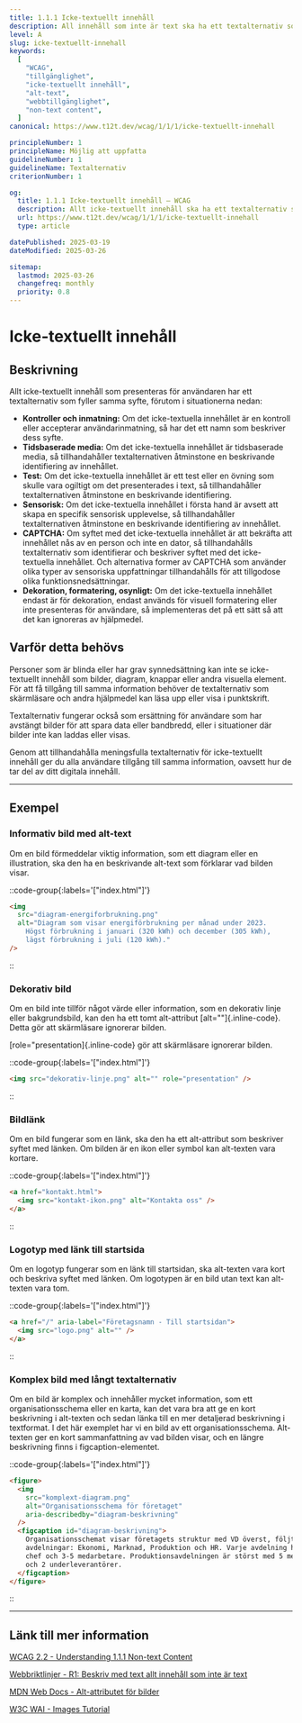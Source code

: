 ```yaml
---
title: 1.1.1 Icke-textuellt innehåll
description: All innehåll som inte är text ska ha ett textalternativ som presenterar motsvarande syfte eller information.
level: A
slug: icke-textuellt-innehall
keywords:
  [
    "WCAG",
    "tillgänglighet",
    "icke-textuellt innehåll",
    "alt-text",
    "webbtillgänglighet",
    "non-text content",
  ]
canonical: https://www.t12t.dev/wcag/1/1/1/icke-textuellt-innehall

principleNumber: 1
principleName: Möjlig att uppfatta
guidelineNumber: 1
guidelineName: Textalternativ
criterionNumber: 1

og:
  title: 1.1.1 Icke-textuellt innehåll – WCAG
  description: Allt icke-textuellt innehåll ska ha ett textalternativ som presenterar samma information.
  url: https://www.t12t.dev/wcag/1/1/1/icke-textuellt-innehall
  type: article

datePublished: 2025-03-19
dateModified: 2025-03-26

sitemap:
  lastmod: 2025-03-26
  changefreq: monthly
  priority: 0.8
---
```


# Icke-textuellt innehåll

## Beskrivning

Allt icke-textuellt innehåll som presenteras för användaren har ett textalternativ som fyller samma syfte, förutom i situationerna nedan:

- **Kontroller och inmatning:** Om det icke-textuella innehållet är en kontroll eller accepterar användarinmatning, så har det ett namn som beskriver dess syfte.
- **Tidsbaserade media:** Om det icke-textuella innehållet är tidsbaserade media, så tillhandahåller textalternativen åtminstone en beskrivande identifiering av innehållet.
- **Test:** Om det icke-textuella innehållet är ett test eller en övning som skulle vara ogiltigt om det presenterades i text, så tillhandahåller textalternativen åtminstone en beskrivande identifiering.
- **Sensorisk:** Om det icke-textuella innehållet i första hand är avsett att skapa en specifik sensorisk upplevelse, så tillhandahåller textalternativen åtminstone en beskrivande identifiering av innehållet.
- **CAPTCHA:** Om syftet med det icke-textuella innehållet är att bekräfta att innehållet nås av en person och inte en dator, så tillhandahålls textalternativ som identifierar och beskriver syftet med det icke-textuella innehållet. Och alternativa former av CAPTCHA som använder olika typer av sensoriska uppfattningar tillhandahålls för att tillgodose olika funktionsnedsättningar.
- **Dekoration, formatering, osynligt:** Om det icke-textuella innehållet endast är för dekoration, endast används för visuell formatering eller inte presenteras för användare, så implementeras det på ett sätt så att det kan ignoreras av hjälpmedel.

## Varför detta behövs

Personer som är blinda eller har grav synnedsättning kan inte se icke-textuellt innehåll som bilder, diagram, knappar eller andra visuella element. För att få tillgång till samma information behöver de textalternativ som skärmläsare och andra hjälpmedel kan läsa upp eller visa i punktskrift.

Textalternativ fungerar också som ersättning för användare som har avstängt bilder för att spara data eller bandbredd, eller i situationer där bilder inte kan laddas eller visas.

Genom att tillhandahålla meningsfulla textalternativ för icke-textuellt innehåll ger du alla användare tillgång till samma information, oavsett hur de tar del av ditt digitala innehåll.

---

## Exempel

### Informativ bild med alt-text

Om en bild förmeddelar viktig information, som ett diagram eller en illustration, ska den ha en beskrivande alt-text som förklarar vad bilden visar.

::code-group{:labels='["index.html"]'}

```html {3-5} showLineNumbers
<img
  src="diagram-energiforbrukning.png"
  alt="Diagram som visar energiförbrukning per månad under 2023. 
    Högst förbrukning i januari (320 kWh) och december (305 kWh), 
    lägst förbrukning i juli (120 kWh)."
/>
```

::

### Dekorativ bild

Om en bild inte tillför något värde eller information, som en dekorativ linje eller bakgrundsbild, kan den ha ett tomt alt-attribut [alt=""]{.inline-code}. Detta gör att skärmläsare ignorerar bilden.

[role="presentation]{.inline-code} gör att skärmläsare ignorerar bilden.

::code-group{:labels='["index.html"]'}

```html
<img src="dekorativ-linje.png" alt="" role="presentation" />
```

::

### Bildlänk

Om en bild fungerar som en länk, ska den ha ett alt-attribut som beskriver syftet med länken. Om bilden är en ikon eller symbol kan alt-texten vara kortare.

::code-group{:labels='["index.html"]'}

```html
<a href="kontakt.html">
  <img src="kontakt-ikon.png" alt="Kontakta oss" />
</a>
```

::

### Logotyp med länk till startsida

Om en logotyp fungerar som en länk till startsidan, ska alt-texten vara kort och beskriva syftet med länken. Om logotypen är en bild utan text kan alt-texten vara tom.

::code-group{:labels='["index.html"]'}

```html
<a href="/" aria-label="Företagsnamn - Till startsidan">
  <img src="logo.png" alt="" />
</a>
```

::

### Komplex bild med långt textalternativ

Om en bild är komplex och innehåller mycket information, som ett organisationsschema eller en karta, kan det vara bra att ge en kort beskrivning i alt-texten och sedan länka till en mer detaljerad beskrivning i textformat.
I det här exemplet har vi en bild av ett organisationsschema. Alt-texten ger en kort sammanfattning av vad bilden visar, och en längre beskrivning finns i figcaption-elementet.

::code-group{:labels='["index.html"]'}

```html {1, 5, 7-14}
<figure>
  <img
    src="komplext-diagram.png"
    alt="Organisationsschema för företaget"
    aria-describedby="diagram-beskrivning"
  />
  <figcaption id="diagram-beskrivning">
    Organisationsschemat visar företagets struktur med VD överst, följt av fyra
    avdelningar: Ekonomi, Marknad, Produktion och HR. Varje avdelning har en
    chef och 3-5 medarbetare. Produktionsavdelningen är störst med 5 medarbetare
    och 2 underleverantörer.
  </figcaption>
</figure>
```

::

---

## Länk till mer information

[WCAG 2.2 - Understanding 1.1.1 Non-text Content](https://www.w3.org/WAI/WCAG22/Understanding/non-text-content.html)

[Webbriktlinjer - R1: Beskriv med text allt innehåll som inte är text](https://www.digg.se/webbriktlinjer/alla-webbriktlinjer/beskriv-med-text-allt-innehall-som-inte-ar-text)

[MDN Web Docs - Alt-attributet för bilder](https://developer.mozilla.org/en-US/docs/Web/API/HTMLImageElement/alt)

[W3C WAI - Images Tutorial](https://www.w3.org/WAI/tutorials/images/)
